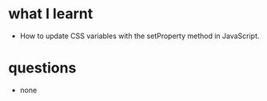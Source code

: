 # what I learnt

- How to update CSS variables with the setProperty method in JavaScript.

# questions

- none